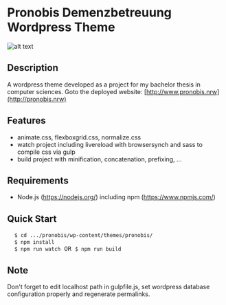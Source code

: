 # Pronobis Demenzbetreuung Wordpress Theme

![alt text](http://www.pronobis.nrw/wp-content/themes/pronobis/screenshot.png)


## Description
A wordpress theme developed as a project for my bachelor thesis in computer sciences. Goto the deployed website: [http://www.pronobis.nrw](http://pronobis.nrw)

## Features
- animate.css, flexboxgrid.css, normalize.css
- watch project including livereload with browsersynch and sass to compile css via gulp
- build project with minification, concatenation, prefixing, ...

## Requirements
- Node.js (https://nodejs.org/) including npm (https://www.npmjs.com/)

## Quick Start
<pre>
  <code>$ cd .../pronobis/wp-content/themes/pronobis/</code>
  <code>$ npm install</code>
  <code>$ npm run watch</code> OR <code>$ npm run build</code>
</pre>

## Note
Don't forget to edit localhost path in gulpfile.js, set wordpress database configuration properly and regenerate permalinks.
